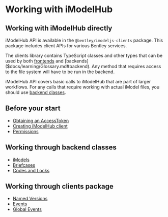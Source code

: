 # Working with iModelHub

## Working with iModelHub directly
iModelHub API is available in the `@bentley/imodeljs-clients` package. This package includes client APIs for various Bentley services.

The clients library contains TypeScript classes and other types that can be used by both [frontends]($docs/learning/Glossary.md#frontend) and [backends]($docs/learning/Glossary.md#backend). Any method that requires access to the file system will have to be run in the backend.

iModelHub API covers basic calls to iModelHub that are part of larger workflows. For any calls that require working with actual iModel files, you should use [backend classes](#working-through-backend-classes).

## Before your start
* [Obtaining an AccessToken]($docs/learning/common/AccessToken.md)
* [Creating iModelHub client](./Client)
* [Permissions](./Permissions)

## Working through backend classes
* [iModels](./iModels/index)
* [Briefcases](./Briefcases)
* [Codes and Locks]($docs/learning/backend/ConcurrencyControl.md)

## Working through clients package
* [Named Versions](./Versions)
* [Events](./Events)
* [Global Events](./GlobalEvents)
